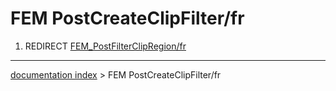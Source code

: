 # FEM PostCreateClipFilter/fr
1.  REDIRECT [FEM\_PostFilterClipRegion/fr](FEM_PostFilterClipRegion/fr.md)

---
[documentation index](../README.md) > FEM PostCreateClipFilter/fr
